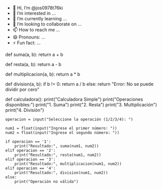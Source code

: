 - 👋 Hi, I’m @jos0978t76ki
- 👀 I’m interested in ...
- 🌱 I’m currently learning ...
- 💞️ I’m looking to collaborate on ...
- 📫 How to reach me ...
- 😄 Pronouns: ...
- ⚡ Fun fact: ...

<!---
jos0978t76ki/jos0978t76ki is a ✨ special ✨ repository because its `README.md` (this file) appears on your GitHub profile.
You can click the Preview link to take a look at your changes.
--->
def suma(a, b):
    return a + b

def resta(a, b):
    return a - b

def multiplicacion(a, b):
    return a * b

def division(a, b):
    if b != 0:
        return a / b
    else:
        return "Error: No se puede dividir por cero"

def calculadora():
    print("Calculadora Simple")
    print("Operaciones disponibles:")
    print("1. Suma")
    print("2. Resta")
    print("3. Multiplicación")
    print("4. División")
    
    operacion = input("Seleccione la operación (1/2/3/4): ")
    
    num1 = float(input("Ingrese el primer número: "))
    num2 = float(input("Ingrese el segundo número: "))
    
    if operacion == '1':
        print("Resultado:", suma(num1, num2))
    elif operacion == '2':
        print("Resultado:", resta(num1, num2))
    elif operacion == '3':
        print("Resultado:", multiplicacion(num1, num2))
    elif operacion == '4':
        print("Resultado:", division(num1, num2))
    else:
        print("Operación no válida")


